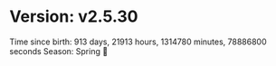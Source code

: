 # Version: v2.5.30
Time since birth: 913 days, 21913 hours, 1314780 minutes, 78886800 seconds
Season: Spring 🌸
